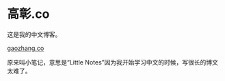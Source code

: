 # 高彰.co

这是我的中文博客。

[gaozhang.co](https://gaozhang.co)

原来叫小笔记，意思是“Little Notes”因为我开始学习中文的时候，写很长的博文太难了。
